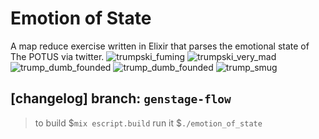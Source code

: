 # Emotion of State
A map reduce exercise written in Elixir that parses the emotional state of The POTUS via twitter.
![trumpski_fuming](https://github.com/marka2g/emotion_of_state/blob/master/trump_fuming.png)
![trumpski_very_mad](https://github.com/marka2g/emotion_of_state/blob/master/trump_very_mad.png)
![trump_dumb_founded](https://github.com/marka2g/emotion_of_state/blob/master/trump_dumb_founded.png)
![trump_dumb_founded](https://github.com/marka2g/emotion_of_state/blob/master/trump_dumb_founded.png)
![trump_smug](https://github.com/marka2g/emotion_of_state/blob/master/trump_smug.png)

## [changelog] branch: `genstage-flow`
> to build
$`mix escript.build`
> run it
$`./emotion_of_state`
